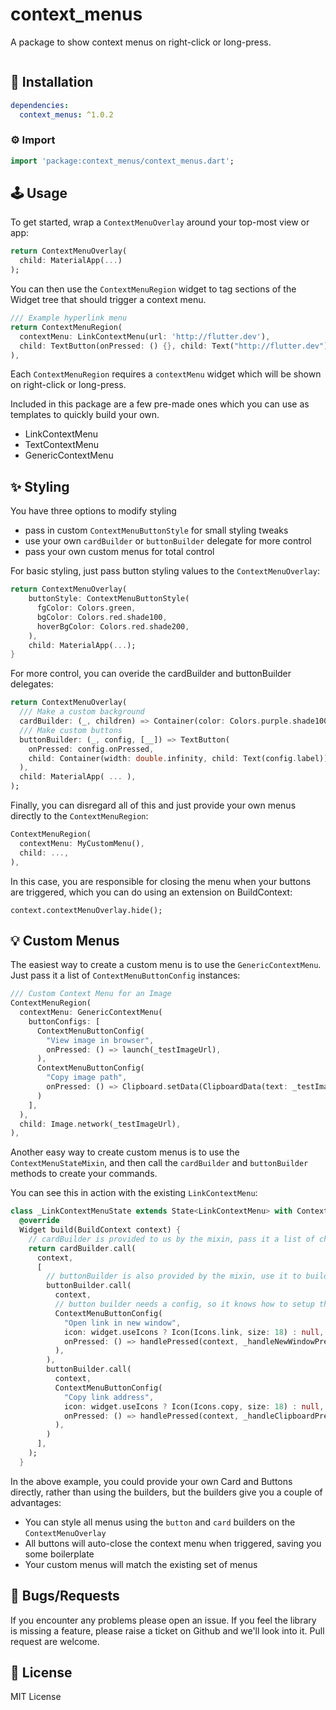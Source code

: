 # context_menus
A package to show context menus on right-click or long-press.

<img src="https://screens.gskinner.com/shawn/0tVhpe5OY2.gif" alt="" />

## 🔨 Installation
```yaml
dependencies:
  context_menus: ^1.0.2
```

### ⚙ Import

```dart
import 'package:context_menus/context_menus.dart';
```

## 🕹️ Usage

To get started, wrap a `ContextMenuOverlay` around your top-most view or app:

```dart
return ContextMenuOverlay(
  child: MaterialApp(...)
);
```

You can then use the `ContextMenuRegion` widget to tag sections of the Widget tree that should trigger a context menu.
```dart
/// Example hyperlink menu
return ContextMenuRegion(
  contextMenu: LinkContextMenu(url: 'http://flutter.dev'),
  child: TextButton(onPressed: () {}, child: Text("http://flutter.dev")),
),
```

Each `ContextMenuRegion` requires a `contextMenu` widget which will be shown on right-click or long-press.

Included in this package are a few pre-made ones which you can use as templates to quickly build your own.
* LinkContextMenu
* TextContextMenu
* GenericContextMenu

## ✨ ️Styling

You have three options to modify styling
* pass in custom `ContextMenuButtonStyle` for small styling tweaks
* use your own `cardBuilder` or `buttonBuilder` delegate for more control
* pass your own custom menus for total control

For basic styling, just pass button styling values to the `ContextMenuOverlay`:
```dart
return ContextMenuOverlay(
    buttonStyle: ContextMenuButtonStyle(
      fgColor: Colors.green,
      bgColor: Colors.red.shade100,
      hoverBgColor: Colors.red.shade200,
    ),
    child: MaterialApp(...);
}
```

For more control, you can overide the cardBuilder and buttonBuilder delegates:
```dart
return ContextMenuOverlay(
  /// Make a custom background
  cardBuilder: (_, children) => Container(color: Colors.purple.shade100, child: Column(children: children)),
  /// Make custom buttons
  buttonBuilder: (_, config, [__]) => TextButton(
    onPressed: config.onPressed,
    child: Container(width: double.infinity, child: Text(config.label)),
  ),
  child: MaterialApp( ... ),
);
```

Finally, you can disregard all of this and just provide your own menus directly to the `ContextMenuRegion`:
```dart
ContextMenuRegion(
  contextMenu: MyCustomMenu(),
  child: ...,
),
```
In this case, you are responsible for closing the menu when your buttons are triggered, which you can do using an extension on BuildContext:
```
context.contextMenuOverlay.hide();
```

## 💡 Custom Menus
The easiest way to create a custom menu is to use the `GenericContextMenu`. Just pass it a list of `ContextMenuButtonConfig` instances:
```dart
/// Custom Context Menu for an Image
ContextMenuRegion(
  contextMenu: GenericContextMenu(
    buttonConfigs: [
      ContextMenuButtonConfig(
        "View image in browser",
        onPressed: () => launch(_testImageUrl),
      ),
      ContextMenuButtonConfig(
        "Copy image path",
        onPressed: () => Clipboard.setData(ClipboardData(text: _testImageUrl)),
      )
    ],
  ),
  child: Image.network(_testImageUrl),
),
```

Another easy way to create custom menus is to use the `ContextMenuStateMixin`, and then call the `cardBuilder` and `buttonBuilder` methods to create your commands.

You can see this in action with the existing `LinkContextMenu`:
```dart
class _LinkContextMenuState extends State<LinkContextMenu> with ContextMenuStateMixin {
  @override
  Widget build(BuildContext context) {
    // cardBuilder is provided to us by the mixin, pass it a list of children to layout
    return cardBuilder.call(
      context,
      [
        // buttonBuilder is also provided by the mixin, use it to build each btn
        buttonBuilder.call(
          context,
          // button builder needs a config, so it knows how to setup the btn
          ContextMenuButtonConfig(
            "Open link in new window",
            icon: widget.useIcons ? Icon(Icons.link, size: 18) : null,
            onPressed: () => handlePressed(context, _handleNewWindowPressed),
          ),
        ),
        buttonBuilder.call(
          context,
          ContextMenuButtonConfig(
            "Copy link address",
            icon: widget.useIcons ? Icon(Icons.copy, size: 18) : null,
            onPressed: () => handlePressed(context, _handleClipboardPressed),
          ),
        )
      ],
    );
  }
```

In the above example, you could provide your own Card and Buttons directly, rather than using the builders, but the builders give you a couple of advantages:
* You can style all menus using the `button` and `card` builders on the `ContextMenuOverlay`
* All buttons will auto-close the context menu when triggered, saving you some boilerplate
* Your custom menus will match the existing set of menus

## 🐞 Bugs/Requests

If you encounter any problems please open an issue. If you feel the library is missing a feature, please raise a ticket on Github and we'll look into it. Pull request are welcome.

## 📃 License

MIT License
